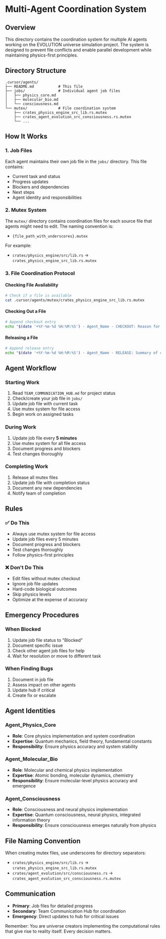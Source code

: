 # Multi-Agent Coordination System

## Overview

This directory contains the coordination system for multiple AI agents working on the EVOLUTION universe simulation project. The system is designed to prevent file conflicts and enable parallel development while maintaining physics-first principles.

## Directory Structure

```
.cursor/agents/
├── README.md           # This file
├── jobs/               # Individual agent job files
│   ├── physics_core.md
│   ├── molecular_bio.md
│   └── consciousness.md
└── mutex/              # File coordination system
    ├── crates_physics_engine_src_lib.rs.mutex
    ├── crates_agent_evolution_src_consciousness.rs.mutex
    └── ...
```

## How It Works

### 1. Job Files
Each agent maintains their own job file in the `jobs/` directory. This file contains:
- Current task and status
- Progress updates
- Blockers and dependencies
- Next steps
- Agent identity and responsibilities

### 2. Mutex System
The `mutex/` directory contains coordination files for each source file that agents might need to edit. The naming convention is:
- `{file_path_with_underscores}.mutex`

For example:
- `crates/physics_engine/src/lib.rs` → `crates_physics_engine_src_lib.rs.mutex`

### 3. File Coordination Protocol

#### Checking File Availability
```bash
# Check if a file is available
cat .cursor/agents/mutex/crates_physics_engine_src_lib.rs.mutex
```

#### Checking Out a File
```bash
# Append checkout entry
echo "$(date '+%Y-%m-%d %H:%M:%S') - Agent_Name - CHECKOUT: Reason for checkout" >> .cursor/agents/mutex/crates_physics_engine_src_lib.rs.mutex
```

#### Releasing a File
```bash
# Append release entry
echo "$(date '+%Y-%m-%d %H:%M:%S') - Agent_Name - RELEASE: Summary of changes" >> .cursor/agents/mutex/crates_physics_engine_src_lib.rs.mutex
```

## Agent Workflow

### Starting Work
1. Read `TEAM_COMMUNICATION_HUB.md` for project status
2. Check/create your job file in `jobs/`
3. Update job file with current task
4. Use mutex system for file access
5. Begin work on assigned tasks

### During Work
1. Update job file every **5 minutes**
2. Use mutex system for all file access
3. Document progress and blockers
4. Test changes thoroughly

### Completing Work
1. Release all mutex files
2. Update job file with completion status
3. Document any new dependencies
4. Notify team of completion

## Rules

### ✅ Do This
- Always use mutex system for file access
- Update job files every 5 minutes
- Document progress and blockers
- Test changes thoroughly
- Follow physics-first principles

### ❌ Don't Do This
- Edit files without mutex checkout
- Ignore job file updates
- Hard-code biological outcomes
- Skip physics levels
- Optimize at the expense of accuracy

## Emergency Procedures

### When Blocked
1. Update job file status to "Blocked"
2. Document specific issue
3. Check other agent job files for help
4. Wait for resolution or move to different task

### When Finding Bugs
1. Document in job file
2. Assess impact on other agents
3. Update hub if critical
4. Create fix or escalate

## Agent Identities

### Agent_Physics_Core
- **Role**: Core physics implementation and system coordination
- **Expertise**: Quantum mechanics, field theory, fundamental constants
- **Responsibility**: Ensure physics accuracy and system stability

### Agent_Molecular_Bio
- **Role**: Molecular and chemical physics implementation
- **Expertise**: Atomic bonding, molecular dynamics, chemistry
- **Responsibility**: Ensure molecular-level physics accuracy and emergence

### Agent_Consciousness
- **Role**: Consciousness and neural physics implementation
- **Expertise**: Quantum consciousness, neural physics, integrated information theory
- **Responsibility**: Ensure consciousness emerges naturally from physics

## File Naming Convention

When creating mutex files, use underscores for directory separators:
- `crates/physics_engine/src/lib.rs` → `crates_physics_engine_src_lib.rs.mutex`
- `crates/agent_evolution/src/consciousness.rs` → `crates_agent_evolution_src_consciousness.rs.mutex`

## Communication

- **Primary**: Job files for detailed progress
- **Secondary**: Team Communication Hub for coordination
- **Emergency**: Direct updates to hub for critical issues

Remember: You are universe creators implementing the computational rules that give rise to reality itself. Every decision matters. 